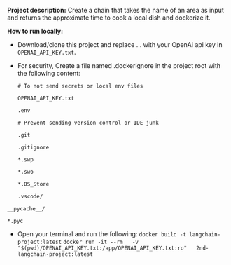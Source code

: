 **Project description:**
Create a chain that takes the name of an area as input and returns the approximate time to cook a local dish and dockerize it. 

**How to run locally:**
- Download/clone this project and replace ... with your OpenAi api key in `OPENAI_API_KEY.txt`.
  
- For security, Create a file named .dockerignore in the project root with the following content:
  
  `# To not send secrets or local env files`
  
  `OPENAI_API_KEY.txt`
  
  `.env`
  
  `# Prevent sending version control or IDE junk`
  
  `.git`
  
  `.gitignore`
  
  `*.swp`
  
  `*.swo`
  
  `*.DS_Store`

  `.vscode/`
  
 `__pycache__/ `
  
  `*.pyc`
  

- Open your terminal and run the following:
  `docker build -t langchain-project:latest`
  `docker run -it --rm   -v "$(pwd)/OPENAI_API_KEY.txt:/app/OPENAI_API_KEY.txt:ro"   2nd-langchain-project:latest`
  

